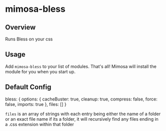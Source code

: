 mimosa-bless
===========
## Overview

Runs Bless on your css

## Usage

Add `mimosa-bless` to your list of modules.  That's all!  Mimosa will install the module for you when you start up.

## Default Config

  bless: {
    options: {
      cacheBuster: true,
      cleanup: true,
      compress: false,
      force: false,
      imports: true
    },
    files: []
  }

`files` is an array of strings with each entry being either the name of a folder or an exact file name
if its a folder, it will recursively find any files ending in a .css extension within that folder
